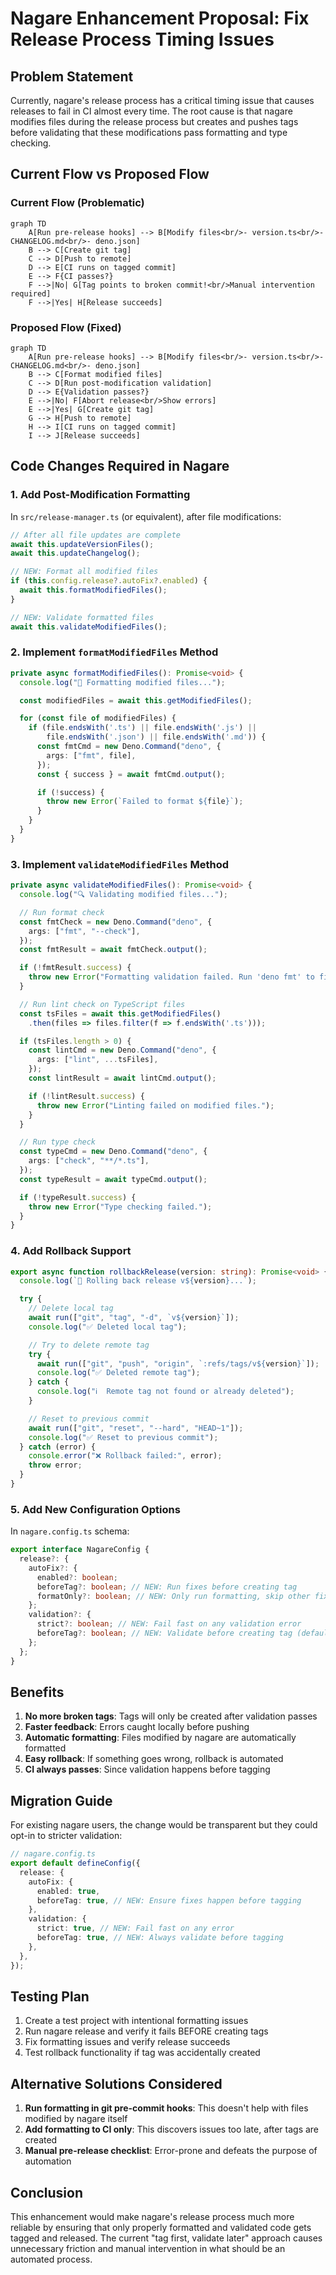 # Nagare Enhancement Proposal: Fix Release Process Timing Issues

## Problem Statement

Currently, nagare's release process has a critical timing issue that causes releases to fail in CI almost every time.
The root cause is that nagare modifies files during the release process but creates and pushes tags before validating
that these modifications pass formatting and type checking.

## Current Flow vs Proposed Flow

### Current Flow (Problematic)

```mermaid
graph TD
    A[Run pre-release hooks] --> B[Modify files<br/>- version.ts<br/>- CHANGELOG.md<br/>- deno.json]
    B --> C[Create git tag]
    C --> D[Push to remote]
    D --> E[CI runs on tagged commit]
    E --> F{CI passes?}
    F -->|No| G[Tag points to broken commit!<br/>Manual intervention required]
    F -->|Yes| H[Release succeeds]
```

### Proposed Flow (Fixed)

```mermaid
graph TD
    A[Run pre-release hooks] --> B[Modify files<br/>- version.ts<br/>- CHANGELOG.md<br/>- deno.json]
    B --> C[Format modified files]
    C --> D[Run post-modification validation]
    D --> E{Validation passes?}
    E -->|No| F[Abort release<br/>Show errors]
    E -->|Yes| G[Create git tag]
    G --> H[Push to remote]
    H --> I[CI runs on tagged commit]
    I --> J[Release succeeds]
```

## Code Changes Required in Nagare

### 1. Add Post-Modification Formatting

In `src/release-manager.ts` (or equivalent), after file modifications:

```typescript
// After all file updates are complete
await this.updateVersionFiles();
await this.updateChangelog();

// NEW: Format all modified files
if (this.config.release?.autoFix?.enabled) {
  await this.formatModifiedFiles();
}

// NEW: Validate formatted files
await this.validateModifiedFiles();
```

### 2. Implement `formatModifiedFiles` Method

```typescript
private async formatModifiedFiles(): Promise<void> {
  console.log("🎨 Formatting modified files...");

  const modifiedFiles = await this.getModifiedFiles();

  for (const file of modifiedFiles) {
    if (file.endsWith('.ts') || file.endsWith('.js') ||
        file.endsWith('.json') || file.endsWith('.md')) {
      const fmtCmd = new Deno.Command("deno", {
        args: ["fmt", file],
      });
      const { success } = await fmtCmd.output();

      if (!success) {
        throw new Error(`Failed to format ${file}`);
      }
    }
  }
}
```

### 3. Implement `validateModifiedFiles` Method

```typescript
private async validateModifiedFiles(): Promise<void> {
  console.log("🔍 Validating modified files...");

  // Run format check
  const fmtCheck = new Deno.Command("deno", {
    args: ["fmt", "--check"],
  });
  const fmtResult = await fmtCheck.output();

  if (!fmtResult.success) {
    throw new Error("Formatting validation failed. Run 'deno fmt' to fix.");
  }

  // Run lint check on TypeScript files
  const tsFiles = await this.getModifiedFiles()
    .then(files => files.filter(f => f.endsWith('.ts')));

  if (tsFiles.length > 0) {
    const lintCmd = new Deno.Command("deno", {
      args: ["lint", ...tsFiles],
    });
    const lintResult = await lintCmd.output();

    if (!lintResult.success) {
      throw new Error("Linting failed on modified files.");
    }
  }

  // Run type check
  const typeCmd = new Deno.Command("deno", {
    args: ["check", "**/*.ts"],
  });
  const typeResult = await typeCmd.output();

  if (!typeResult.success) {
    throw new Error("Type checking failed.");
  }
}
```

### 4. Add Rollback Support

```typescript
export async function rollbackRelease(version: string): Promise<void> {
  console.log(`🔄 Rolling back release v${version}...`);

  try {
    // Delete local tag
    await run(["git", "tag", "-d", `v${version}`]);
    console.log("✅ Deleted local tag");

    // Try to delete remote tag
    try {
      await run(["git", "push", "origin", `:refs/tags/v${version}`]);
      console.log("✅ Deleted remote tag");
    } catch {
      console.log("ℹ️  Remote tag not found or already deleted");
    }

    // Reset to previous commit
    await run(["git", "reset", "--hard", "HEAD~1"]);
    console.log("✅ Reset to previous commit");
  } catch (error) {
    console.error("❌ Rollback failed:", error);
    throw error;
  }
}
```

### 5. Add New Configuration Options

In `nagare.config.ts` schema:

```typescript
export interface NagareConfig {
  release?: {
    autoFix?: {
      enabled?: boolean;
      beforeTag?: boolean; // NEW: Run fixes before creating tag
      formatOnly?: boolean; // NEW: Only run formatting, skip other fixes
    };
    validation?: {
      strict?: boolean; // NEW: Fail fast on any validation error
      beforeTag?: boolean; // NEW: Validate before creating tag (default: true)
    };
  };
}
```

## Benefits

1. **No more broken tags**: Tags will only be created after validation passes
2. **Faster feedback**: Errors caught locally before pushing
3. **Automatic formatting**: Files modified by nagare are automatically formatted
4. **Easy rollback**: If something goes wrong, rollback is automated
5. **CI always passes**: Since validation happens before tagging

## Migration Guide

For existing nagare users, the change would be transparent but they could opt-in to stricter validation:

```typescript
// nagare.config.ts
export default defineConfig({
  release: {
    autoFix: {
      enabled: true,
      beforeTag: true, // NEW: Ensure fixes happen before tagging
    },
    validation: {
      strict: true, // NEW: Fail fast on any error
      beforeTag: true, // NEW: Always validate before tagging
    },
  },
});
```

## Testing Plan

1. Create a test project with intentional formatting issues
2. Run nagare release and verify it fails BEFORE creating tags
3. Fix formatting issues and verify release succeeds
4. Test rollback functionality if tag was accidentally created

## Alternative Solutions Considered

1. **Run formatting in git pre-commit hooks**: This doesn't help with files modified by nagare itself
2. **Add formatting to CI only**: This discovers issues too late, after tags are created
3. **Manual pre-release checklist**: Error-prone and defeats the purpose of automation

## Conclusion

This enhancement would make nagare's release process much more reliable by ensuring that only properly formatted and
validated code gets tagged and released. The current "tag first, validate later" approach causes unnecessary friction
and manual intervention in what should be an automated process.
